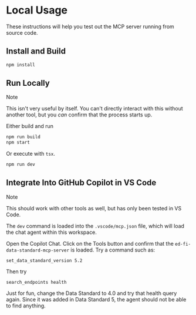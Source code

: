 # Local Usage

These instructions will help you test out the MCP server running from source code.

## Install and Build

```bash
npm install
```

## Run Locally

> [!NOTE]
> This isn't very useful by itself. You can't directly interact with this without another tool, but you _can_ confirm that the process starts up.

Either build and run

```bash
npm run build
npm start
```

Or execute with `tsx`.

```bash
npm run dev
```

## Integrate Into GitHub Copilot in VS Code

> [!NOTE]
> This should work with other tools as well, but has only been tested in VS Code.

The `dev` command is loaded into the `.vscode/mcp.json` file, which will load the chat agent within this workspace.

Open the Copilot Chat. Click on the Tools button and confirm that the `ed-fi-data-standard-mcp-server` is loaded. Try a command such as:

```shell
set_data_standard_version 5.2
```

Then try

```shell
search_endpoints health
```

Just for fun, change the Data Standard to 4.0 and try that health query again. Since it was added in Data Standard 5, the agent should not be able to find anything.
